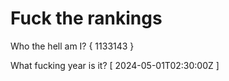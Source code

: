 # Fuck the rankings

Who the hell am I?
{ 1133143 }

What fucking year is it?
[ 2024-05-01T02:30:00Z ]
